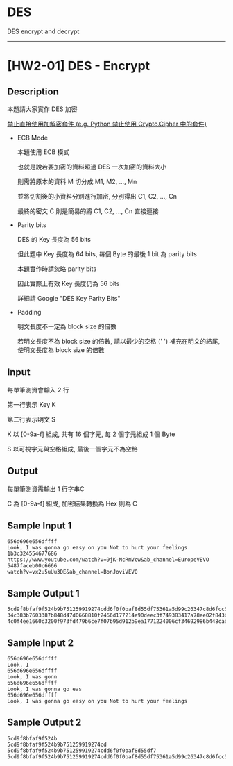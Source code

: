 # DES
DES encrypt and decrypt

***

# [HW2-01] DES - Encrypt
## Description

本題請大家實作 DES 加密

<ins>禁止直接使用加解密套件 (e.g. Python 禁止使用 Crypto.Cipher 中的套件)</ins>

* ECB Mode

  本題使用 ECB 模式

  也就是說若要加密的資料超過 DES 一次加密的資料大小

  則需將原本的資料 M 切分成 M1, M2, ..., Mn

  並將切割後的小資料分別進行加密, 分別得出 C1, C2, ..., Cn

  最終的密文 C 則是簡易的將 C1, C2, ..., Cn 直接連接

* Parity bits

  DES 的 Key 長度為 56 bits

  但此題中 Key 長度為 64 bits, 每個 Byte 的最後 1 bit 為 parity bits

  本題實作時請忽略 parity bits

  因此實際上有效 Key 長度仍為 56 bits

  詳細請 Google "DES Key Parity Bits"

* Padding

  明文長度不一定為 block size 的倍數

  若明文長度不為 block size 的倍數, 請以最少的空格 (' ') 補充在明文的結尾, 使明文長度為 block size 的倍數


## Input

  每單筆測資會輸入 2 行

  第一行表示 Key K

  第二行表示明文 S

  K 以 [0-9a-f] 組成, 共有 16 個字元, 每 2 個字元組成 1 個 Byte

  S 以可視字元與空格組成, 最後一個字元不為空格


## Output

  每單筆測資需輸出 1 行字串C

  C 為 [0-9a-f] 組成, 加密結果轉換為 Hex 則為 C


## Sample Input 1 

    656d696e656dffff
    Look, I was gonna go easy on you Not to hurt your feelings
    1b3c324554677686
    https://www.youtube.com/watch?v=9jK-NcRmVcw&ab_channel=EuropeVEVO
    5487faceb00c6666
    watch?v=vx2u5uUu3DE&ab_channel=BonJoviVEVO
    
## Sample Output 1

    5cd9f8bfaf9f524b9b751259919274cdd6f0f0baf8d55df75361a5d99c26347c8d6fcc58386c7ecbffc2cc84660cadbec354c7a1a83395d3a226c97030421709
    34c383b7603387b848d47d0668810f2466d177214e90deec3f749383417a78ee02f843b017c5e923590a3e407f59274f5450c18e91894c6ef850adcbe41481d7a847b0801b48576d
    4c0f4ee1660c3200f973fd479b6ce7f07b95d912b9ea1771224006cf34692986b448cab4ba27ce1bd5ec96fc0b73935c

## Sample Input 2 

    656d696e656dffff
    Look, I
    656d696e656dffff
    Look, I was gonn
    656d696e656dffff
    Look, I was gonna go eas
    656d696e656dffff
    Look, I was gonna go easy on you Not to hurt your feelings

## Sample Output 2

    5cd9f8bfaf9f524b
    5cd9f8bfaf9f524b9b751259919274cd
    5cd9f8bfaf9f524b9b751259919274cdd6f0f0baf8d55df7
    5cd9f8bfaf9f524b9b751259919274cdd6f0f0baf8d55df75361a5d99c26347c8d6fcc58386c7ecbffc2cc84660cadbec354c7a1a83395d3a226c97030421709
